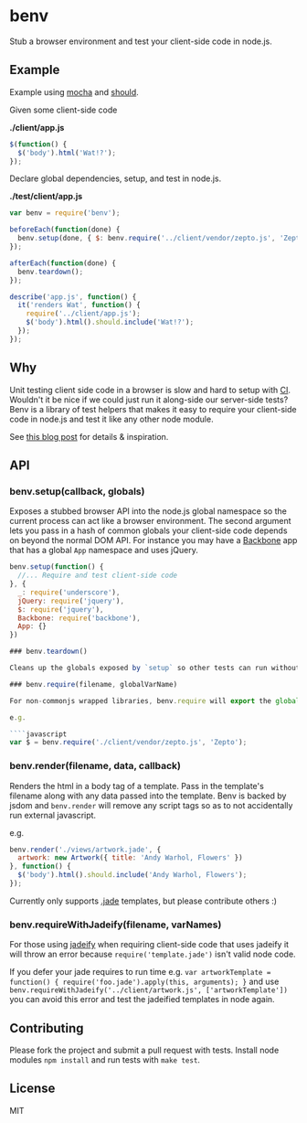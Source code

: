 # benv

Stub a browser environment and test your client-side code in node.js.

## Example

Example using [mocha](http://visionmedia.github.io/mocha/) and [should](https://github.com/visionmedia/should.js/).

Given some client-side code

**./client/app.js**
````javascript
$(function() {
  $('body').html('Wat!?');
});
````

Declare global dependencies, setup, and test in node.js.

**./test/client/app.js**
````javascript
var benv = require('benv');

beforeEach(function(done) {
  benv.setup(done, { $: benv.require('../client/vendor/zepto.js', 'Zepto') });
});

afterEach(function(done) {
  benv.teardown();
});

describe('app.js', function() {
  it('renders Wat', function() {
    require('../client/app.js');
    $('body').html().should.include('Wat!?');
  });
});

````

## Why

Unit testing client side code in a browser is slow and hard to setup with [CI](http://en.wikipedia.org/wiki/Continuous_integration). Wouldn't it be nice if we could just run it along-side our server-side tests? Benv is a library of test helpers that makes it easy to require your client-side code in node.js and test it like any other node module.

See [this blog post](http://artsy.github.io/blog/2013/06/14/writing-headless-backbone-tests-with-node-dot-js/) for details & inspiration.

## API

### benv.setup(callback, globals)

Exposes a stubbed browser API into the node.js global namespace so the current process can act like a browser environment. The second argument lets you pass in a hash of common globals your client-side code depends on beyond the normal DOM API. For instance you may have a [Backbone](https://github.com/jashkenas/backbone) app that has a global `App` namespace and uses jQuery.

````javascript
benv.setup(function() {
  //... Require and test client-side code
}, {
  _: require('underscore'),
  jQuery: require('jquery'),
  $: require('jquery'),
  Backbone: require('backbone'),
  App: {}
})

### benv.teardown()

Cleans up the globals exposed by `setup` so other tests can run without being harmed.

### benv.require(filename, globalVarName)

For non-commonjs wrapped libraries, benv.require will export the global variable that is generally attached to window. For instance [zepto](https://github.com/madrobby/zepto) doesn't adopt any module pattern but it does create a global `Zepto` variable.

e.g.

````javascript
var $ = benv.require('./client/vendor/zepto.js', 'Zepto');
````

### benv.render(filename, data, callback)

Renders the html in a body tag of a template. Pass in the template's filename along with any data passed into the template. Benv is backed by jsdom and `benv.render` will remove any script tags so as to not accidentally run external javascript.

e.g.

````javascript
benv.render('./views/artwork.jade', { 
  artwork: new Artwork({ title: 'Andy Warhol, Flowers' }) 
}, function() {
  $('body').html().should.include('Andy Warhol, Flowers');
});
````

Currently only supports [.jade](https://github.com/visionmedia/jade) templates, but please contribute others :)

### benv.requireWithJadeify(filename, varNames)

For those using [jadeify](https://github.com/OliverJAsh/node-jadeify2) when requiring client-side code that uses jadeify it will throw an error because `require('template.jade')` isn't valid node code. 

If you defer your jade requires to run time e.g. `var artworkTemplate = function() { require('foo.jade').apply(this, arguments); }` and use `benv.requireWithJadeify('../client/artwork.js', ['artworkTemplate'])` you can avoid this error and test the jadeified templates in node again.

## Contributing

Please fork the project and submit a pull request with tests. Install node modules `npm install` and run tests with `make test`.

## License

MIT
